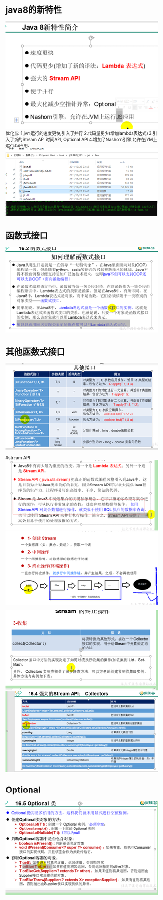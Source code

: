 # java8的新特性
![img.png](img.png)
优化点: 
1.jvm运行的速度更快,引入了并行
2.代码量更少(增加lambda表达式)
3.引入了新的Stream API 时间API, Optional API
4.增加了Nashorn引擎,允许在jVM上运行JS应用.
![img_1.png](img_1.png)
![img_2.png](img_2.png)

# 函数式接口
![img_3.png](img_3.png)


# 其他函数式接口
![img_4.png](img_4.png)

#stream API
![img_5.png](img_5.png)
![img_6.png](img_6.png)

![img_7.png](img_7.png)
![img_8.png](img_8.png)

# Optional
![img_9.png](img_9.png)